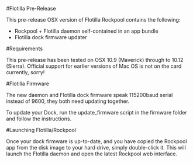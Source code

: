 #Flotilla Pre-Release

This pre-release OSX version of Flotilla Rockpool contains the following:

* Rockpool + Flotilla daemon self-contained in an app bundle
* Flotilla dock firmware updater

#Requirements

This pre-release has been tested on OSX 10.9 (Maverick) through to 10.12 (Sierra). Official support for earlier versions of Mac OS is not on the card currently, sorry!

#Flotilla Firmware

The new daemon and Flotilla dock firmware speak 115200baud serial instead of 9600, they both need updating together.

To update your Dock, run the update_firmware script in the firmware folder and follow the instructions.

#Launching Flotilla/Rockpool

Once your dock firmware is up-to-date, and you have copied the Rockpool app from the disk image to your hard drive, simply double-click it. This will launch the Flotilla daemon and open the latest Rockpool web interface.
